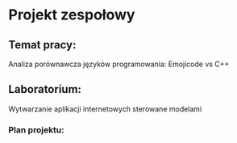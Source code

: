 
# Projekt zespołowy

## Temat pracy: 
Analiza porównawcza języków programowania: Emojicode vs C++

## Laboratorium: 
Wytwarzanie aplikacji internetowych sterowane modelami

### Plan projektu:
